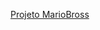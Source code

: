 <a href="https://alessandroespinola.github.io/projeto-mariobross-2.0/" target="_blank">Projeto MarioBross</a> 